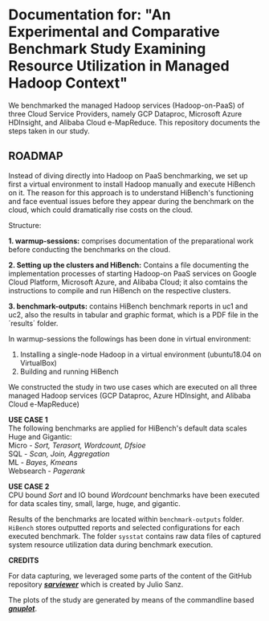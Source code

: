 # Documentation for: "An Experimental and Comparative Benchmark Study Examining Resource Utilization in Managed Hadoop Context"

We benchmarked the managed Hadoop services (Hadoop-on-PaaS) of three Cloud Service Providers, namely GCP Dataproc, Microsoft Azure HDInsight, and Alibaba Cloud e-MapReduce. This repository documents the steps taken in our study. 

## ROADMAP

Instead of diving directly into Hadoop on PaaS benchmarking, we set up first a virtual environment to install Hadoop manually and execute HiBench on it. The reason for this approach is to understand HiBench's functioning and face eventual issues before they appear during the benchmark on the cloud, which could dramatically rise costs on the cloud.

Structure:  

**1. warmup-sessions:** comprises documentation of the preparational work before conducting the benchmarks on the cloud. 

**2. Setting up the clusters and HiBench:** Contains a file documenting the implementation processes of starting Hadoop-on PaaS services on Google Cloud Platform, Microsoft Azure, and Alibaba Cloud; it also comtains the instructions to compile and run HiBench on the respective clusters.  

**3. benchmark-outputs:** contains HiBench benchmark reports in uc1 and uc2, also the results in tabular and graphic format, which is a PDF file in the ´results´ folder.

In warmup-sessions the followings has been done in virtual environment:
1. Installing a single-node Hadoop in a virtual environment (ubuntu18.04 on VirtualBox)
2. Building and running HiBench

We constructed the study in two use cases which are executed on all three managed Hadoop services (GCP Dataproc, Azure HDInsight, and Alibaba Cloud e-MapReduce) 

**USE CASE 1**  
The following benchmarks are applied for HiBench's default data scales Huge and Gigantic:  
Micro - _Sort, Terasort, Wordcount, Dfsioe_  
SQL - _Scan, Join, Aggregation_  
ML - _Bayes, Kmeans_  
Websearch - _Pagerank_   
  
**USE CASE 2**    
CPU bound _Sort_ and IO bound _Wordcount_ benchmarks have been executed for data scales tiny, small, large, huge, and gigantic. 
  
Results of the benchmarks are located within `benchmark-outputs` folder. `HiBench` stores outputted reports and selected configurations for each executed benchmark. The folder `sysstat` contains raw data files of captured system resource utilization data during benchmark execution.  

**CREDITS**  

For data capturing, we leveraged some parts of the content of the GitHub repository [**_sarviewer_**](https://github.com/juliojsb/sarviewer) which is created by Julio Sanz.  

The plots of the study are generated by means of the commandline based [**_gnuplot_**](http://gnuplot.sourceforge.net/).
